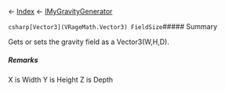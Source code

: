 ← [Index](Api-Index) ← [IMyGravityGenerator](SpaceEngineers.Game.ModAPI.Ingame.IMyGravityGenerator)

```csharp[Vector3](VRageMath.Vector3) FieldSize```##### Summary

Gets or sets the gravity field as a Vector3(W,H,D).

##### Remarks

X is Width Y is Height Z is Depth

